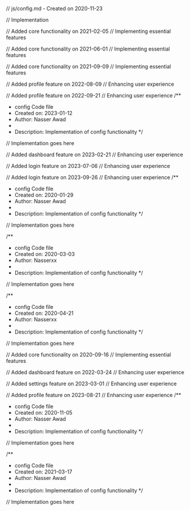 // js/config.md - Created on 2020-11-23

// Implementation

// Added core functionality on 2021-02-05
// Implementing essential features

// Added core functionality on 2021-06-01
// Implementing essential features

// Added core functionality on 2021-09-09
// Implementing essential features

// Added profile feature on 2022-08-09
// Enhancing user experience

// Added profile feature on 2022-09-21
// Enhancing user experience
/**
 * config Code file
 * Created on: 2023-01-12
 * Author: Nasser Awad
 *
 * Description: Implementation of config functionality
 */
 
// Implementation goes here


// Added dashboard feature on 2023-02-21
// Enhancing user experience

// Added login feature on 2023-07-06
// Enhancing user experience

// Added login feature on 2023-09-26
// Enhancing user experience
/**
 * config Code file
 * Created on: 2020-01-29
 * Author: Nasser Awad
 *
 * Description: Implementation of config functionality
 */
 
// Implementation goes here

/**
 * config Code file
 * Created on: 2020-03-03
 * Author: Nasserxx
 *
 * Description: Implementation of config functionality
 */
 
// Implementation goes here

/**
 * config Code file
 * Created on: 2020-04-21
 * Author: Nasserxx
 *
 * Description: Implementation of config functionality
 */
 
// Implementation goes here


// Added core functionality on 2020-09-16
// Implementing essential features

// Added dashboard feature on 2022-03-24
// Enhancing user experience

// Added settings feature on 2023-03-01
// Enhancing user experience

// Added profile feature on 2023-08-21
// Enhancing user experience
/**
 * config Code file
 * Created on: 2020-11-05
 * Author: Nasser Awad
 *
 * Description: Implementation of config functionality
 */
 
// Implementation goes here

/**
 * config Code file
 * Created on: 2021-03-17
 * Author: Nasser Awad
 *
 * Description: Implementation of config functionality
 */
 
// Implementation goes here

